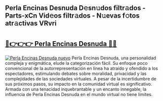 ## Perla Encinas Desnuda D𝚎sn𝚞dos filtr𝚊dos - Parts-xCn Vid𝚎os filtr𝚊dos - N𝚞evas f𝚘tos atr𝚊ctivas VRvri

# <h2><a href="http://mb7fyk.tromn.icu/?c=Perla+Encinas+Desnuda">🔗👉👉👉 Perla Encinas Desnuda 🔗🔗</a></h2>

[![Perla Encinas Desnuda nuevo](https://i.imgur.com/pEAQMta.gif)](http://mb7fyk.tromn.icu/?c=Perla+Encinas+Desnuda)
Perla Encinas Desnuda, una personalidad compleja y enigmática, elude la categorización fácil. Su enfoque poco convencional de la autorrepresentación en línea ha atraído y ofendido a los espectadores, estimulando debates sobre moralidad, privacidad y las complejidades de las sociedades virtuales. A pesar de la incertidumbre de sus próximos pasos, su impacto en la comunidad virtual es significativo. Armada con una tenacidad inquebrantable y un encanto innegable, la influencia de Perla Encinas Desnuda en el mundo virtual no tiene límites.
